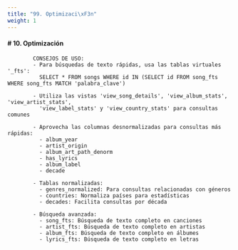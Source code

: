 ```yaml
---
title: "99. Optimizaci\xF3n"
weight: 1
---
```


#### # 10. Optimización
            CONSEJOS DE USO:
            - Para búsquedas de texto rápidas, usa las tablas virtuales '_fts':
              SELECT * FROM songs WHERE id IN (SELECT id FROM song_fts WHERE song_fts MATCH 'palabra_clave')

            - Utiliza las vistas 'view_song_details', 'view_album_stats', 'view_artist_stats',
              'view_label_stats' y 'view_country_stats' para consultas comunes

            - Aprovecha las columnas desnormalizadas para consultas más rápidas:
              - album_year
              - artist_origin
              - album_art_path_denorm
              - has_lyrics
              - album_label
              - decade

            - Tablas normalizadas:
              - genres_normalized: Para consultas relacionadas con géneros
              - countries: Normaliza países para estadísticas
              - decades: Facilita consultas por década

            - Búsqueda avanzada:
              - song_fts: Búsqueda de texto completo en canciones
              - artist_fts: Búsqueda de texto completo en artistas
              - album_fts: Búsqueda de texto completo en álbumes
              - lyrics_fts: Búsqueda de texto completo en letras